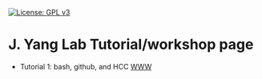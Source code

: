 [![License: GPL v3](https://img.shields.io/badge/License-GPL%20v3-blue.svg)](http://www.gnu.org/licenses/gpl-3.0)


# J. Yang Lab Tutorial/workshop page


- Tutorial 1: bash, github, and HCC [WWW](http://jyanglab.com/JYang-Lab-tutorial/profiling/day1/lab1.html)

